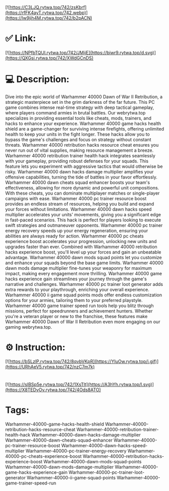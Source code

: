 [![https://C3LJQ.rytwa.top/742/zsKbrf](https://rfFK4ayT.rytwa.top/742.webp)](https://lw9jih4M.rytwa.top/742/b2pACN)
# ✅ Link:
[![https://NPfbTQUl.rytwa.top/742/JMijE](https://biwr9.rytwa.top/d.svg)](https://QXGsi.rytwa.top/742/XWdGCnDS)
# 💻 Description:
Dive into the epic world of Warhammer 40000 Dawn of War II Retribution, a strategic masterpiece set in the grim darkness of the far future. This PC game combines intense real-time strategy with deep tactical gameplay, where players command armies in brutal battles. Our webrytwa.top specializes in providing essential tools like cheats, mods, trainers, and hacks to enhance your experience.
Warhammer 40000 game hacks health shield are a game-changer for surviving intense firefights, offering unlimited health to keep your units in the fight longer. These hacks allow you to bypass the game's challenges and focus on strategy without constant threats. Warhammer 40000 retribution hacks resource cheat ensures you never run out of vital supplies, making resource management a breeze.
Warhammer 40000 retribution trainer health hack integrates seamlessly with your gameplay, providing robust defenses for your squads. This feature lets you experiment with aggressive tactics that would otherwise be risky. Warhammer 40000 dawn hacks damage multiplier amplifies your offensive capabilities, turning the tide of battles in your favor effortlessly.
Warhammer 40000 dawn cheats squad enhancer boosts your team's effectiveness, allowing for more dynamic and powerful unit compositions. With these cheats, you can dominate multiplayer matches or single-player campaigns with ease. Warhammer 40000 pc trainer resource boost provides an endless stream of resources, helping you build and expand your forces without limitations.
Warhammer 40000 dawn hacks speed multiplier accelerates your units' movements, giving you a significant edge in fast-paced scenarios. This hack is perfect for players looking to execute swift strategies and outmaneuver opponents. Warhammer 40000 pc trainer energy recovery speeds up your energy regeneration, ensuring your abilities are always ready for action.
Warhammer 40000 pc cheats experience boost accelerates your progression, unlocking new units and upgrades faster than ever. Combined with Warhammer 40000 retribution hacks experience boost, you'll level up your forces and gain an unbeatable advantage. Warhammer 40000 dawn mods squad points let you customize and enhance your squads beyond the base game limits.
Warhammer 40000 dawn mods damage multiplier fine-tunes your weaponry for maximum impact, making every engagement more thrilling. Warhammer 40000 game hacks experience gain streamlines your journey through the game's narrative and challenges. Warhammer 40000 pc trainer loot generator adds extra rewards to your playthrough, enriching your overall experience.
Warhammer 40000 ii game squad points mods offer endless customization options for your armies, tailoring them to your preferred playstyle. Warhammer 40000 game trainer speed run tools help you blitz through missions, perfect for speedrunners and achievement hunters. Whether you're a veteran player or new to the franchise, these features make Warhammer 40000 Dawn of War II Retribution even more engaging on our gaming webrytwa.top.

# ⚙️ Instruction:
[![https://bSLzlP.rytwa.top/742/8qvbVKpR](https://YIuOw.rytwa.top/i.gif)](https://URhAeV5.rytwa.top/742/nzC7m7k)
#
[![https://sIBSp5e.rytwa.top/742/1XsTlt](https://A3hYh.rytwa.top/l.svg)](https://X8TEDvOv.rytwa.top/742/4Ods8ATO)
# Tags:
Warhammer-40000-game-hacks-health-shield Warhammer-40000-retribution-hacks-resource-cheat Warhammer-40000-retribution-trainer-health-hack Warhammer-40000-dawn-hacks-damage-multiplier Warhammer-40000-dawn-cheats-squad-enhancer Warhammer-40000-pc-trainer-resource-boost Warhammer-40000-dawn-hacks-speed-multiplier Warhammer-40000-pc-trainer-energy-recovery Warhammer-40000-pc-cheats-experience-boost Warhammer-40000-retribution-hacks-experience-boost Warhammer-40000-dawn-mods-squad-points Warhammer-40000-dawn-mods-damage-multiplier Warhammer-40000-game-hacks-experience-gain Warhammer-40000-pc-trainer-loot-generator Warhammer-40000-ii-game-squad-points Warhammer-40000-game-trainer-speed-run





